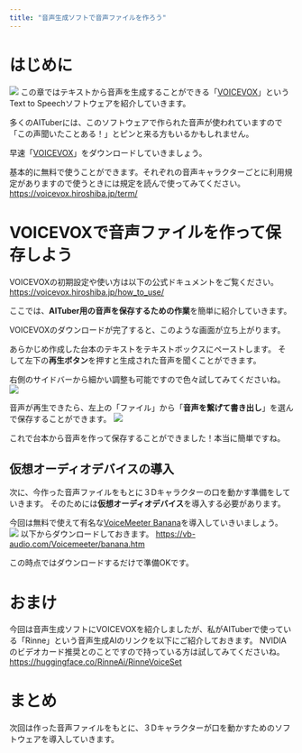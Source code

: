 ```yaml
---
title: "音声生成ソフトで音声ファイルを作ろう"
---
```

# はじめに
![](https://storage.googleapis.com/zenn-user-upload/dc3065981791-20240219.png)
この章ではテキストから音声を生成することができる「[VOICEVOX](https://voicevox.hiroshiba.jp/
)」というText to Speechソフトウェアを紹介していきます。

多くのAITuberには、このソフトウェアで作られた音声が使われていますので「この声聞いたことある！」とピンと来る方もいるかもしれません。

早速「[VOICEVOX](https://voicevox.hiroshiba.jp/
)」をダウンロードしていきましょう。


基本的に無料で使うことができます。それぞれの音声キャラクターごとに利用規定がありますので使うときには規定を読んで使ってみてください。
https://voicevox.hiroshiba.jp/term/

# VOICEVOXで音声ファイルを作って保存しよう
VOICEVOXの初期設定や使い方は以下の公式ドキュメントをご覧ください。
https://voicevox.hiroshiba.jp/how_to_use/

ここでは、**AITuber用の音声を保存するための作業**を簡単に紹介していきます。

VOICEVOXのダウンロードが完了すると、このような画面が立ち上がります。

あらかじめ作成した台本のテキストをテキストボックスにペーストします。
そして左下の**再生ボタン**を押すと生成された音声を聞くことができます。

右側のサイドバーから細かい調整も可能ですので色々試してみてくださいね。
![](https://storage.googleapis.com/zenn-user-upload/ceac1f2d5cb7-20240218.png)

音声が再生できたら、左上の「ファイル」から「**音声を繋げて書き出し**」を選んで保存することができます。
![](https://storage.googleapis.com/zenn-user-upload/91d377b7e3ce-20240218.png)

これで台本から音声を作って保存することができました！本当に簡単ですね。

## 仮想オーディオデバイスの導入
次に、今作った音声ファイルをもとに３Dキャラクターの口を動かす準備をしていきます。
そのためには**仮想オーディオデバイス**を導入する必要があります。

今回は無料で使えて有名な[VoiceMeeter Banana](https://vb-audio.com/Voicemeeter/banana.htm)を導入していきいましょう。
![](https://storage.googleapis.com/zenn-user-upload/9bbabaaeec99-20240218.png)
以下からダウンロードしておきます。
https://vb-audio.com/Voicemeeter/banana.htm

この時点ではダウンロードするだけで準備OKです。

# おまけ
今回は音声生成ソフトにVOICEVOXを紹介しましたが、私がAITuberで使っている「Rinne」という音声生成AIのリンクを以下にご紹介しておきます。
NVIDIAのビデオカード推奨とのことですので持っている方は試してみてくださいね。
https://huggingface.co/RinneAi/RinneVoiceSet

# まとめ
次回は作った音声ファイルをもとに、３Dキャラクターが口を動かすためのソフトウェアを導入していきます。
